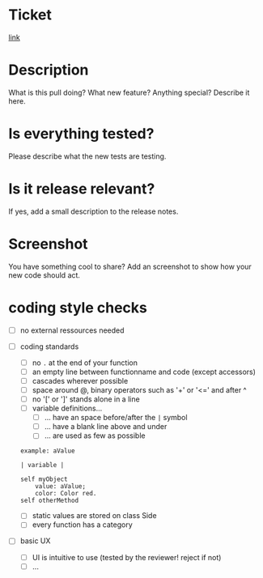 # Ticket
[link](TicketId)

# Description
What is this pull doing? What new feature? Anything special? Describe it here.

# Is everything tested?
Please describe what the new tests are testing.

# Is it release relevant?
If yes, add a small description to the release notes.

# Screenshot
You have something cool to share? Add an screenshot to show how your new code should act.

# coding style checks
 - [ ] no external ressources needed
 - [ ] coding standards 
    - [ ] no `.` at the end of your function
    - [ ] an empty line between functionname and code (except accessors)
    - [ ] cascades wherever possible
    - [ ] space around @, binary operators such as '+' or '<=' and after ^
    - [ ] no '[' or ']' stands alone in a line 
    - [ ] variable definitions...
      - [ ] ... have an space before/after the `|` symbol
      - [ ] ... have a blank line above and under
      - [ ] ... are used as few as possible
    
   ```smalltalk
   example: aValue
   
   | variable |
   
   self myObject 
       value: aValue;
       color: Color red.
   self otherMethod
   ```
   
   - [ ] static values are stored on class Side
   - [ ] every function has a category
 - [ ] basic UX
   - [ ] UI is intuitive to use (tested by the reviewer! reject if not)
   - [ ] ...
